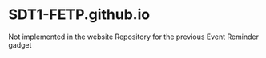 # SDT1-FETP.github.io
Not implemented in the website
Repository for the previous Event Reminder gadget
